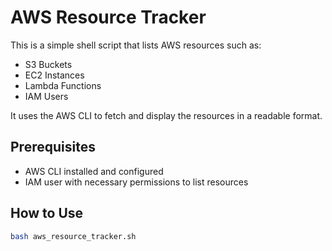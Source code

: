 # AWS Resource Tracker

This is a simple shell script that lists AWS resources such as:

- S3 Buckets
- EC2 Instances
- Lambda Functions
- IAM Users

It uses the AWS CLI to fetch and display the resources in a readable format.

## Prerequisites

- AWS CLI installed and configured
- IAM user with necessary permissions to list resources

## How to Use

```bash
bash aws_resource_tracker.sh
